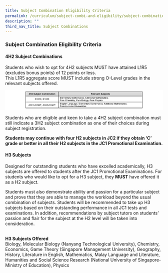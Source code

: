 ```yaml
---
title: Subject Combination Eligibility Criteria
permalink: /curriculum/subject-combi-and-eligibility/subject-combination-eligibility-criteria/
description: ""
third_nav_title: Subject Combinations
---
```

### **Subject Combination Eligibility Criteria**
#### **4H2 Subject Combinations**
Students who wish to opt for 4H2 subjects MUST have attained L1R5 (excludes bonus points) of 12 points or less.<br>
This L1R5 aggregate score MUST include strong O-Level grades in the relevant subjects offered.

![](/images/sstc.png)

Students who are eligible and keen to take a 4H2 subject combination must still indicate a 3H2 subject combination as one of their choices during subject registration.

**Students may continue with four H2 subjects in JC2 if they obtain ‘C’ grade or better in all their H2 subjects in the JC1 Promotional Examination.**

#### **H3 Subjects**
Designed for outstanding students who have excelled academically, H3 subjects are offered to students after the JC1 Promotional Examinations. For students who would like to opt for a H3 subject, they&nbsp;**MUST**&nbsp;have offered it as a H2 subject.&nbsp;

Students must also demonstrate ability and passion for a particular subject and prove that they are able to manage the workload beyond the usual combination of subjects. Students will be recommended to take up H3 subjects based on their outstanding performance in all JC1 tests and examinations. In addition, recommendations by subject tutors on students’ passion and flair for the subject at the H2 level will be taken into consideration.

<br> **H3 Subjects Offered** <br>
Biology, Molecular Biology (Nanyang Technological University), Chemistry, Economics, Game Theory (Singapore Management University), Geography, History, Literature in English, Mathematics,  Malay Language and Literature, Humanities and Social Science Research (National University of Singapore-Ministry of Education), Physics